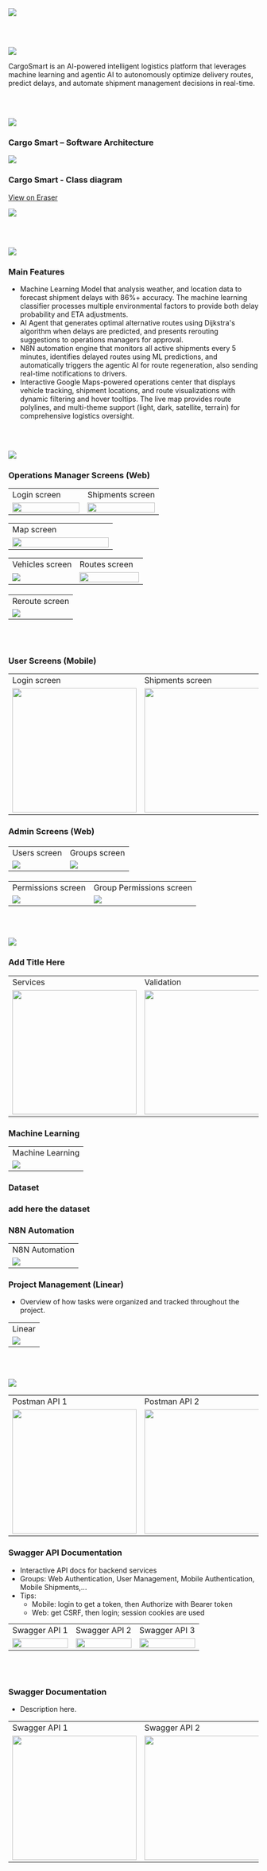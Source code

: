 <img src="./readme/title1.svg"/>

<br><br>

<!-- project overview -->
<img src="./readme/title2.svg"/>

CargoSmart is an AI-powered intelligent logistics platform that leverages machine learning and agentic AI to autonomously optimize delivery routes, predict delays, and automate shipment management decisions in real-time.

<br><br>

<!-- System Design -->
<img src="./readme/title3.svg"/>

### Cargo Smart – Software Architecture

<img src="./readme/demo/tools/software architecture.png"/>

### Cargo Smart - Class diagram

[View on Eraser](https://app.eraser.io/workspace/hUhaIbwbfGFrjAfvHiIM)

<img src="./readme/demo/tools/eraser .png"/>

<br><br>

<!-- Project Highlights -->
<img src="./readme/title4.svg"/>

### Main Features

- Machine Learning Model that analysis weather, and location data to forecast shipment delays with 86%+ accuracy. The machine learning classifier processes multiple environmental factors to provide both delay probability and ETA adjustments.
- AI Agent that generates optimal alternative routes using Dijkstra's algorithm when delays are predicted, and presents rerouting suggestions to operations managers for approval.
- N8N automation engine that monitors all active shipments every 5 minutes, identifies delayed routes using ML predictions, and automatically triggers the agentic AI for route regeneration, also sending real-time notifications to drivers.
- Interactive Google Maps-powered operations center that displays vehicle tracking, shipment locations, and route visualizations with dynamic filtering and hover tooltips. The live map provides route polylines, and multi-theme support (light, dark, satellite, terrain) for comprehensive logistics oversight.

<br><br>

<!-- Demo -->
<img src="./readme/title5.svg"/>

### Operations Manager Screens (Web)

<table style="width:100%; table-layout:fixed;">
  <tr>
    <td style="width:50%;">Login screen</td>
    <td style="width:50%;">Shipments screen</td>
  </tr>
  <tr>
    <td style="width:50%; vertical-align:top;">
      <img src="./readme/demo/screens - ops manager/login.png" style="width:100%; height:auto; object-fit:contain;"/>
    </td>
    <td style="width:50%; vertical-align:top;">
      <img src="./readme/demo/screens - ops manager/shipments.png" style="width:100%; height:auto; object-fit:contain;"/>
    </td>
  </tr>
</table>

<table style="width:100%; table-layout:fixed;">
  <tr>
    <td style="width:50%;">Map screen</td>
  </tr>
  <tr>
    <td style="width:50%; vertical-align:top;">
        <img src="./readme/demo/screens - ops manager/map.gif" style="width:100%; height:auto; object-fit:contain;"/>
    </td>
  </tr>
</table>

<table style="width:100%; table-layout:fixed;">
  <tr>
    <td>Vehicles screen</td>
    <td>Routes screen</td>
  </tr>
  <tr>
    <td>
      <img src="./readme/demo/screens - ops manager/vehicles.png" style="max-width:100%; height:auto;"/>
    </td>
    <td style="width:50%; vertical-align:top;">
      <img src="./readme/demo/screens - ops manager/routes.png" style="width:100%; height:auto; object-fit:contain;"/>
    </td>
  </tr>
</table>

<table style="width:100%; table-layout:fixed; margin-top:20px;">
  <tr>
    <td>Reroute screen</td>
  </tr>
  <tr>
    <td>
      <img src="./readme/demo/screens - ops manager/reroute gif.gif" style="max-width:100%; height:auto;"/>
    </td>
  </tr>
</table>

<br><br>

### User Screens (Mobile)

<table>
  <tr>
    <td>Login screen</td>
    <td>Shipments screen</td>
    <td>Mark As Delivered screen</td>
  </tr>
  <tr>
    <td><img src="./readme/demo/screens%20-%20mobile/mobile%20-%20login.png" width="250"/></td>
    <td><img src="./readme/demo/screens%20-%20mobile/mobile%20-%20shipments.png" width="250"/></td>
    <td><img src="./readme/demo/screens%20-%20mobile/mobile%20-%20mark%20as%20delivered.png" width="250"/></td>
  </tr>
</table>

### Admin Screens (Web)

<table style="width:100%; table-layout:fixed; margin-top:20px;">
  <tr>
    <td>Users screen</td>
    <td>Groups screen</td>
  </tr>
  <tr>
    <td>
      <img src="./readme/demo/screens - admin/users.png" style="max-width:100%; height:auto;"/>
    </td>
    <td>
      <img src="./readme/demo/screens - admin/groups.png" style="max-width:100%; height:auto;"/>
    </td>
  </tr>
</table>

<table style="width:100%; table-layout:fixed; margin-top:20px;">
  <tr>
    <td>Permissions screen</td>
    <td>Group Permissions screen</td>
  </tr>
  <tr>
    <td>
      <img src="./readme/demo/screens - admin/permissions.png" style="max-width:100%; height:auto;"/>
    </td>
    <td>
      <img src="./readme/demo/screens - admin/group permissions.png" style="max-width:100%; height:auto;"/>
    </td>
  </tr>
</table>

<br><br>

<!-- Development & Testing -->
<img src="./readme/title6.svg"/>

### Add Title Here

<table>
  <tr>
    <td>Services</td>
    <td>Validation</td>
    <td>Testing</td>
  </tr>
  <tr>
    <td><img src="./readme/demo/development/services.png" width="250"/></td>
    <td><img src="./readme/demo/development/validate login .png" width="250"/></td>
    <td><img src="./readme/demo/development/test.png" width="250"/></td>
  </tr>
</table>

### Machine Learning

<table>
  <tr>
    <td>Machine Learning</td>
  </tr>
  <tr>
    <td>
        <img src="./backend/models/plots/confusion_matrix.png" style="max-width:100%; height:auto;"/>
    </td>
  </tr>
</table>

### Dataset

### add here the dataset

### N8N Automation

<table>
  <tr>
    <td>N8N Automation</td>
  </tr>
  <tr>
    <td>
        <img src="./readme/demo/tools/n8n.png" style="max-width:100%; height:auto;"/>
    </td>
  </tr>
</table>

### Project Management (Linear)

- Overview of how tasks were organized and tracked throughout the project.

<table>
  <tr>
    <td>Linear</td>
  </tr>
  <tr>
    <td>
        <img src="./readme/demo/tools/linear .png" style="max-width:100%; height:auto;"/>
    </td>
  </tr>
</table>

<br><br>

<!-- Deployment -->
<img src="./readme/title7.svg"/>

<!-- ### Add Title Here

- Description here. -->

<table>
  <tr>
    <td>Postman API 1</td>
    <td>Postman API 2</td>
    <td>Postman API 3</td>
  </tr>
  <tr>
    <td><img src="./readme/demo/postman apis/evaluate.png" width="250"/></td>
    <td><img src="./readme/demo/postman apis/proposals.png" width="250"/></td>
    <td><img src="./readme/demo/postman apis/mobile - shipment delivered.png" width="250"/></td>
  </tr>
</table>

### Swagger API Documentation

- Interactive API docs for backend services
- Groups: Web Authentication, User Management, Mobile Authentication, Mobile Shipments,...
- Tips:
  - Mobile: login to get a token, then Authorize with Bearer token
  - Web: get CSRF, then login; session cookies are used

<table style="width:100%; table-layout:fixed; margin-top:10px;">
  <tr>
    <td>Swagger API 1</td>
    <td>Swagger API 2</td>
    <td>Swagger API 3</td>
  </tr>
  <tr>
    <td><img src="./readme/demo/swagger/api1.png" style="width:100%; height:auto; object-fit:contain;"/></td>
    <td><img src="./readme/demo/swagger/api2.png" style="width:100%; height:auto; object-fit:contain;"/></td>
    <td><img src="./readme/demo/swagger/api3.png" style="width:100%; height:auto; object-fit:contain;"/></td>
  </tr>
</table>

<br><br>

### Swagger Documentation

- Description here.

<table>
  <tr>
    <td>Swagger API 1</td>
    <td>Swagger API 2</td>
    <td>Swagger API 3</td>
  </tr>
  <tr>
    <td><img src="./readme/demo/swagger apis/api 1.png" width="250"/></td>
    <td><img src="./readme/demo/swagger apis/api 2.png" width="250"/></td>
    <td><img src="./readme/demo/swagger apis/api 3.png" width="250"/></td>
  </tr>
</table>

<br><br>
